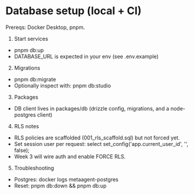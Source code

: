 # Database setup (local + CI)

Prereqs: Docker Desktop, pnpm.

1) Start services
- pnpm db:up
- DATABASE_URL is expected in your env (see .env.example)

2) Migrations
- pnpm db:migrate
- Optionally inspect with: pnpm db:studio

3) Packages
- DB client lives in packages/db (drizzle config, migrations, and a node-postgres client)

4) RLS notes
- RLS policies are scaffolded (001_rls_scaffold.sql) but not forced yet.
- Set session user per request: select set_config('app.current_user_id', '<uuid>', false);
- Week 3 will wire auth and enable FORCE RLS.

5) Troubleshooting
- Postgres: docker logs metaagent-postgres
- Reset: pnpm db:down && pnpm db:up
